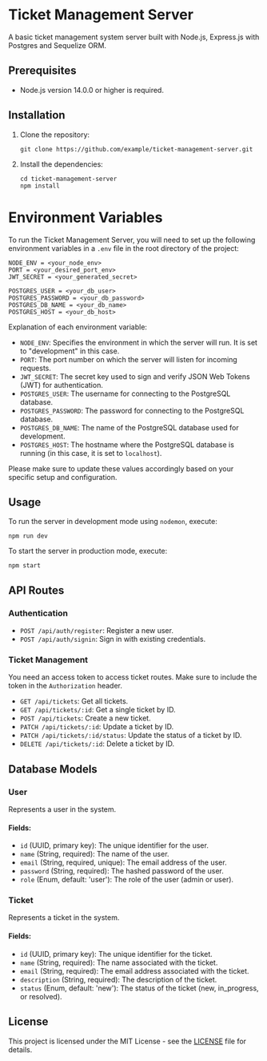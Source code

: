 # Ticket Management Server

A basic ticket management system server built with Node.js, Express.js with Postgres and Sequelize ORM.

## Prerequisites

- Node.js version 14.0.0 or higher is required.

## Installation

1. Clone the repository:

   ```
   git clone https://github.com/example/ticket-management-server.git

   ```

2. Install the dependencies:

   ```
   cd ticket-management-server
   npm install
   ```
# Environment Variables

To run the Ticket Management Server, you will need to set up the following environment variables in a `.env` file in the root directory of the project:

```
NODE_ENV = <your_node_env>
PORT = <your_desired_port_env>
JWT_SECRET = <your_generated_secret>

POSTGRES_USER = <your_db_user>
POSTGRES_PASSWORD = <your_db_password>
POSTGRES_DB_NAME = <your_db_name>
POSTGRES_HOST = <your_db_host>
```

Explanation of each environment variable:

- `NODE_ENV`: Specifies the environment in which the server will run. It is set to "development" in this case.
- `PORT`: The port number on which the server will listen for incoming requests.
- `JWT_SECRET`: The secret key used to sign and verify JSON Web Tokens (JWT) for authentication.
- `POSTGRES_USER`: The username for connecting to the PostgreSQL database.
- `POSTGRES_PASSWORD`: The password for connecting to the PostgreSQL database.
- `POSTGRES_DB_NAME`: The name of the PostgreSQL database used for development.
- `POSTGRES_HOST`: The hostname where the PostgreSQL database is running (in this case, it is set to `localhost`).

Please make sure to update these values accordingly based on your specific setup and configuration.

## Usage

To run the server in development mode using `nodemon`, execute:

```
npm run dev
```

To start the server in production mode, execute:

```
npm start
```

## API Routes

### Authentication

- `POST /api/auth/register`: Register a new user.
- `POST /api/auth/signin`: Sign in with existing credentials.

### Ticket Management

You need an access token to access ticket routes. Make sure to include the token in the `Authorization` header.

- `GET /api/tickets`: Get all tickets.
- `GET /api/tickets/:id`: Get a single ticket by ID.
- `POST /api/tickets`: Create a new ticket.
- `PATCH /api/tickets/:id`: Update a ticket by ID.
- `PATCH /api/tickets/:id/status`: Update the status of a ticket by ID.
- `DELETE /api/tickets/:id`: Delete a ticket by ID.

## Database Models

### User

Represents a user in the system.

#### Fields:

- `id` (UUID, primary key): The unique identifier for the user.
- `name` (String, required): The name of the user.
- `email` (String, required, unique): The email address of the user.
- `password` (String, required): The hashed password of the user.
- `role` (Enum, default: 'user'): The role of the user (admin or user).

### Ticket

Represents a ticket in the system.

#### Fields:

- `id` (UUID, primary key): The unique identifier for the ticket.
- `name` (String, required): The name associated with the ticket.
- `email` (String, required): The email address associated with the ticket.
- `description` (String, required): The description of the ticket.
- `status` (Enum, default: 'new'): The status of the ticket (new, in_progress, or resolved).

## License

This project is licensed under the MIT License - see the [LICENSE](LICENSE) file for details.